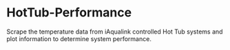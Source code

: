 # HotTub-Performance
Scrape the temperature data from iAqualink controlled Hot Tub systems and plot information to determine system performance.
